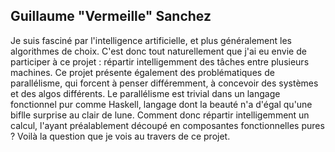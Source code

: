 Guillaume "Vermeille" Sanchez
-----------------

Je suis fasciné par l'intelligence artificielle, et plus généralement les
algorithmes de choix. C'est donc tout naturellement que j'ai eu envie de
participer à ce projet : répartir intelligemment des tâches entre plusieurs
machines. Ce projet présente également des problématiques de parallélisme, qui
forcent à penser différemment, à concevoir des systèmes et des algos
différents. Le parallélisme est trivial dans un langage fonctionnel pur comme
Haskell, langage dont la beauté n'a d'égal qu'une biflle surprise au clair de
lune. Comment donc répartir intelligemment un calcul, l'ayant préalablement
découpé en composantes fonctionnelles pures ? Voilà la question que je vois au
travers de ce projet.
